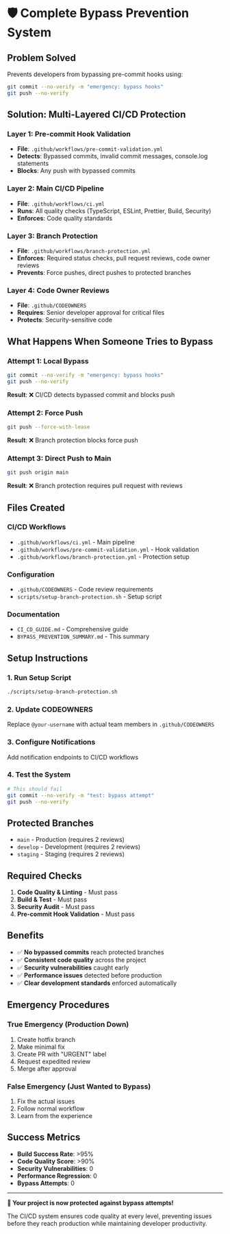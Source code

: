 # 🛡️ Complete Bypass Prevention System

## **Problem Solved**

Prevents developers from bypassing pre-commit hooks using:

```bash
git commit --no-verify -m "emergency: bypass hooks"
git push --no-verify
```

## **Solution: Multi-Layered CI/CD Protection**

### **Layer 1: Pre-commit Hook Validation**

- **File**: `.github/workflows/pre-commit-validation.yml`
- **Detects**: Bypassed commits, invalid commit messages, console.log statements
- **Blocks**: Any push with bypassed commits

### **Layer 2: Main CI/CD Pipeline**

- **File**: `.github/workflows/ci.yml`
- **Runs**: All quality checks (TypeScript, ESLint, Prettier, Build, Security)
- **Enforces**: Code quality standards

### **Layer 3: Branch Protection**

- **File**: `.github/workflows/branch-protection.yml`
- **Enforces**: Required status checks, pull request reviews, code owner reviews
- **Prevents**: Force pushes, direct pushes to protected branches

### **Layer 4: Code Owner Reviews**

- **File**: `.github/CODEOWNERS`
- **Requires**: Senior developer approval for critical files
- **Protects**: Security-sensitive code

## **What Happens When Someone Tries to Bypass**

### **Attempt 1: Local Bypass**

```bash
git commit --no-verify -m "emergency: bypass hooks"
git push --no-verify
```

**Result**: ❌ CI/CD detects bypassed commit and blocks push

### **Attempt 2: Force Push**

```bash
git push --force-with-lease
```

**Result**: ❌ Branch protection blocks force push

### **Attempt 3: Direct Push to Main**

```bash
git push origin main
```

**Result**: ❌ Branch protection requires pull request with reviews

## **Files Created**

### **CI/CD Workflows**

- `.github/workflows/ci.yml` - Main pipeline
- `.github/workflows/pre-commit-validation.yml` - Hook validation
- `.github/workflows/branch-protection.yml` - Protection setup

### **Configuration**

- `.github/CODEOWNERS` - Code review requirements
- `scripts/setup-branch-protection.sh` - Setup script

### **Documentation**

- `CI_CD_GUIDE.md` - Comprehensive guide
- `BYPASS_PREVENTION_SUMMARY.md` - This summary

## **Setup Instructions**

### **1. Run Setup Script**

```bash
./scripts/setup-branch-protection.sh
```

### **2. Update CODEOWNERS**

Replace `@your-username` with actual team members in `.github/CODEOWNERS`

### **3. Configure Notifications**

Add notification endpoints to CI/CD workflows

### **4. Test the System**

```bash
# This should fail
git commit --no-verify -m "test: bypass attempt"
git push --no-verify
```

## **Protected Branches**

- `main` - Production (requires 2 reviews)
- `develop` - Development (requires 2 reviews)
- `staging` - Staging (requires 2 reviews)

## **Required Checks**

1. **Code Quality & Linting** - Must pass
2. **Build & Test** - Must pass
3. **Security Audit** - Must pass
4. **Pre-commit Hook Validation** - Must pass

## **Benefits**

- ✅ **No bypassed commits** reach protected branches
- ✅ **Consistent code quality** across the project
- ✅ **Security vulnerabilities** caught early
- ✅ **Performance issues** detected before production
- ✅ **Clear development standards** enforced automatically

## **Emergency Procedures**

### **True Emergency (Production Down)**

1. Create hotfix branch
2. Make minimal fix
3. Create PR with "URGENT" label
4. Request expedited review
5. Merge after approval

### **False Emergency (Just Wanted to Bypass)**

1. Fix the actual issues
2. Follow normal workflow
3. Learn from the experience

## **Success Metrics**

- **Build Success Rate**: >95%
- **Code Quality Score**: >90%
- **Security Vulnerabilities**: 0
- **Performance Regression**: 0
- **Bypass Attempts**: 0

---

**🎉 Your project is now protected against bypass attempts!**

The CI/CD system ensures code quality at every level, preventing issues before they reach production while maintaining developer productivity.

